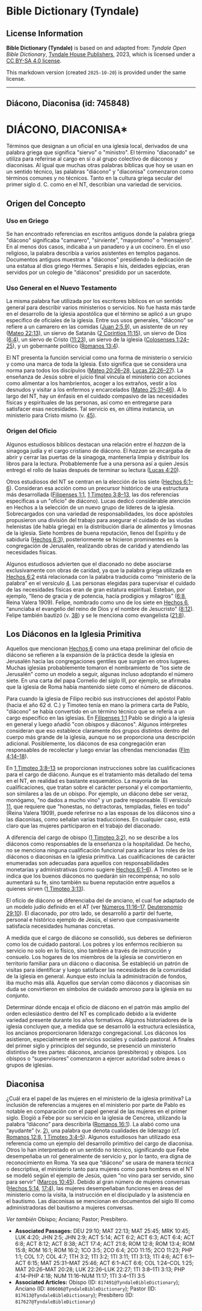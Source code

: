 # Bible Dictionary (Tyndale)

## License Information

**Bible Dictionary (Tyndale)** is based on and adapted from: _Tyndale Open Bible Dictionary_, [Tyndale House Publishers](https://tyndaleopenresources.com/), 2023, which is licensed under a [CC BY-SA 4.0 license](https://creativecommons.org/licenses/by-sa/4.0/legalcode.en).

This markdown version (created `2025-10-20`) is provided under the same license.



--------------------------------

## Diácono, Diaconisa (id: 745848)

DIÁCONO, DIACONISA\*
====================

Términos que designan a un oficial en una iglesia local, derivados de una palabra griega que significa "siervo" o "ministro". El término "diaconado" se utiliza para referirse al cargo en sí o al grupo colectivo de diáconos y diaconisas. Al igual que muchas otras palabras bíblicas que hoy se usan en un sentido técnico, las palabras "diácono" y "diaconisa" comenzaron como términos comunes y no técnicos. Tanto en la cultura griega secular del primer siglo d. C. como en el NT, describían una variedad de servicios.

Origen del Concepto
-------------------

### Uso en Griego

Se han encontrado referencias en escritos antiguos donde la palabra griega "diácono" significaba "camarero", "sirviente", "mayordomo" o "mensajero". En al menos dos casos, indicaba a un panadero y a un cocinero. En el uso religioso, la palabra describía a varios asistentes en templos paganos. Documentos antiguos muestran a "diáconos" presidiendo la dedicación de una estatua al dios griego Hermes. Serapis e Isis, deidades egipcias, eran servidos por un colegio de "diáconos" presidido por un sacerdote.

### Uso General en el Nuevo Testamento

La misma palabra fue utilizada por los escritores bíblicos en un sentido general para describir varios ministerios o servicios. No fue hasta más tarde en el desarrollo de la iglesia apostólica que el término se aplicó a un grupo específico de oficiales de la iglesia. Entre sus usos generales, "diácono" se refiere a un camarero en las comidas ([Juan 2:5,9](https://ref.ly/John2:5,John2:9)), un asistente de un rey ([Mateo 22:13](https://ref.ly/Matt22:13)), un siervo de Satanás ([2 Corintios 11:15](https://ref.ly/2Cor11:15)), un siervo de Dios ([6:4](https://ref.ly/2Cor6:4)), un siervo de Cristo ([11:23](https://ref.ly/2Cor11:23)), un siervo de la iglesia ([Colosenses 1:24–25](https://ref.ly/Col1:24-Col1:25)), y un gobernante político ([Romanos 13:4](https://ref.ly/Rom13:4)).

El NT presenta la función servicial como una forma de ministerio o servicio y como una marca de toda la Iglesia. Esto significa que se considera una norma para todos los discípulos ([Mateo 20:26–28,](https://ref.ly/Matt20:26-Matt20:28) [Lucas 22:26–27](https://ref.ly/Luke22:26-Luke22:27)). La enseñanza de Jesús sobre el juicio final vincula el ministerio con acciones como alimentar a los hambrientos, acoger a los extraños, vestir a los desnudos y visitar a los enfermos y encarcelados ([Mateo 25:31–46](https://ref.ly/Matt25:31-Matt25:46)). A lo largo del NT, hay un énfasis en el cuidado compasivo de las necesidades físicas y espirituales de las personas, así como en entregarse para satisfacer esas necesidades. Tal servicio es, en última instancia, un ministerio para Cristo mismo (v. [45](https://ref.ly/Matt25:45)).

### Origen del Oficio

Algunos estudiosos bíblicos destacan una relación entre el *hazzan* de la sinagoga judía y el cargo cristiano de diácono. El *hazzan* se encargaba de abrir y cerrar las puertas de la sinagoga, mantenerla limpia y distribuir los libros para la lectura. Probablemente fue a una persona así a quien Jesús entregó el rollo de Isaías después de terminar su lectura ([Lucas 4:20](https://ref.ly/Luke4:20)).

Otros estudiosos del NT se centran en la elección de los siete ([Hechos 6:1–6](https://ref.ly/Acts6:1-Acts6:6)). Consideran esa acción como un precursor histórico de una estructura más desarrollada ([Filipenses 1:1,](https://ref.ly/Phil1:1) [1 Timoteo 3:8–13,](https://ref.ly/1Tim3:8-1Tim3:13) las dos referencias específicas a un "oficio" de diácono). Lucas dedicó considerable atención en Hechos a la selección de un nuevo grupo de líderes de la iglesia. Sobrecargados con una variedad de responsabilidades, los doce apóstoles propusieron una división del trabajo para asegurar el cuidado de las viudas helenistas (de habla griega) en la distribución diaria de alimentos y limosnas de la iglesia. Siete hombres de buena reputación, llenos del Espíritu y de sabiduría ([Hechos 6:3](https://ref.ly/Acts6:3)), posteriormente se hicieron prominentes en la congregación de Jerusalén, realizando obras de caridad y atendiendo las necesidades físicas.

Algunos estudiosos advierten que el diaconado no debe asociarse exclusivamente con obras de caridad, ya que la palabra griega utilizada en [Hechos 6:2](https://ref.ly/Acts6:2) está relacionada con la palabra traducida como “ministerio de la palabra” en el versículo [4](https://ref.ly/Acts6:4). Las personas elegidas para supervisar el cuidado de las necesidades físicas eran de gran estatura espiritual. Esteban, por ejemplo, “lleno de gracia y de potencia, hacía prodigios y milagros” ([6:8](https://ref.ly/Acts6:8), Reina Valera 1909\). Felipe, nombrado como uno de los siete en [Hechos 6](https://ref.ly/Acts6:1-Acts6:15), “anunciaba el evangelio del reino de Dios y el nombre de Jesucristo” ([8:12](https://ref.ly/Acts8:12)). Felipe también bautizó (v. [38](https://ref.ly/Acts8:38)) y se le menciona como evangelista ([21:8](https://ref.ly/Acts21:8)).

Los Diáconos en la Iglesia Primitiva
------------------------------------

Aquellos que mencionan [Hechos 6](https://ref.ly/Acts6:1-Acts6:15) como una etapa preliminar del oficio de diácono se refieren a la expansión de la práctica desde la iglesia en Jerusalén hacia las congregaciones gentiles que surgían en otros lugares. Muchas iglesias probablemente tomaron el nombramiento de "los siete de Jerusalén" como un modelo a seguir, algunas incluso adoptando el número siete. En una carta del papa Cornelio del siglo III, por ejemplo, se afirmaba que la iglesia de Roma había mantenido siete como el número de diáconos.

Para cuando la iglesia de Filipo recibió sus instrucciones del apóstol Pablo (hacia el año 62 d. C.) y Timoteo tenía en mano la primera carta de Pablo, "diácono" se había convertido en un término técnico que se refería a un cargo específico en las iglesias. En [Filipenses 1:1](https://ref.ly/Phil1:1) Pablo se dirigió a la iglesia en general y luego añadió "con obispos y diáconos". Algunos intérpretes consideran que eso establece claramente dos grupos distintos dentro del cuerpo más grande de la iglesia, aunque no se proporciona una descripción adicional. Posiblemente, los diáconos de esa congregación eran responsables de recolectar y luego enviar las ofrendas mencionadas ([Flm 4:14–18](https://ref.ly/Phil4:14-Phil4:18)).

En [1 Timoteo 3:8–13](https://ref.ly/1Tim3:8-1Tim3:13) se proporcionan instrucciones sobre las cualificaciones para el cargo de diácono. Aunque es el tratamiento más detallado del tema en el NT, en realidad es bastante esquemático. La mayoría de las cualificaciones, que tratan sobre el carácter personal y el comportamiento, son similares a las de un obispo. Por ejemplo, un diácono debe ser veraz, monógamo, "no dados a mucho vino" y un padre responsable. El versículo [11](https://ref.ly/1Tim3:11), que requiere que "honestas, no detractoras, templadas, fieles en todo" (Reina Valera 1909\), puede referirse no a las esposas de los diáconos sino a las diaconisas, como señalan varias traducciones. En cualquier caso, está claro que las mujeres participaron en el trabajo del diaconado.

A diferencia del cargo de obispo ([1 Timoteo 3:2](https://ref.ly/1Tim3:2)), no se describe a los diáconos como responsables de la enseñanza o la hospitalidad. De hecho, no se menciona ninguna cualificación funcional para aclarar los roles de los diáconos o diaconisas en la iglesia primitiva. Las cualificaciones de carácter enumeradas son adecuadas para aquellos con responsabilidades monetarias y administrativas (como sugiere [Hechos 6:1–6](https://ref.ly/Acts6:1-Acts6:6)). A Timoteo se le indica que los buenos diáconos no quedarán sin recompensa; no solo aumentará su fe, sino también su buena reputación entre aquellos a quienes sirven ([1 Timoteo 3:13](https://ref.ly/1Tim3:13)).

El oficio de diácono se diferenciaba del de anciano, el cual fue adaptado de un modelo judío definido en el AT (ver [Números 11:16–17,](https://ref.ly/Num11:16-Num11:17) [Deuteronomio 29:10](https://ref.ly/Deut29:10)). El diaconado, por otro lado, se desarrolló a partir del fuerte, personal e histórico ejemplo de Jesús, el siervo que compasivamente satisfacía necesidades humanas concretas.

A medida que el cargo de diácono se consolidó, sus deberes se definieron como los de cuidado pastoral. Los pobres y los enfermos recibieron su servicio no solo en lo físico, sino también a través de instrucción y consuelo. Los hogares de los miembros de la iglesia se convirtieron en territorio familiar para un diácono o diaconisa. Se estableció un patrón de visitas para identificar y luego satisfacer las necesidades de la comunidad de la iglesia en general. Aunque esto incluía la administración de fondos, iba mucho más allá. Aquellos que servían como diáconos y diaconisas sin duda se convirtieron en símbolos de cuidado amoroso para la iglesia en su conjunto.

Determinar dónde encaja el oficio de diácono en el patrón más amplio del orden eclesiástico dentro del NT es complicado debido a la evidente variedad presente durante los años formativos. Algunos historiadores de la iglesia concluyen que, a medida que se desarrolló la estructura eclesiástica, los ancianos proporcionaron liderazgo congregacional. Los diáconos los asistieron, especialmente en servicios sociales y cuidado pastoral. A finales del primer siglo y principios del segundo, se presenció un ministerio distintivo de tres partes: diáconos, ancianos (presbíteros) y obispos. Los obispos o “supervisores” comenzaron a ejercer autoridad sobre áreas o grupos de iglesias.

Diaconisa
---------

¿Cuál era el papel de las mujeres en el ministerio de la iglesia primitiva? La inclusión de referencias a mujeres en el ministerio por parte de Pablo es notable en comparación con el papel general de las mujeres en el primer siglo. Elogió a Febe por su servicio en la iglesia de Cencrea, utilizando la palabra “diácono” para describirla ([Romanos 16:1](https://ref.ly/Rom16:1)). La alabó como una “ayudante” (v. [2](https://ref.ly/Rom16:2)), una palabra que denota cualidades de liderazgo (cf. [Romanos 12:8,](https://ref.ly/Rom12:8) [1 Timoteo 3:4–5](https://ref.ly/1Tim3:4-1Tim3:5)). Algunos estudiosos han utilizado esa referencia como un ejemplo del desarrollo primitivo del cargo de diaconisa. Otros lo han interpretado en un sentido no técnico, significando que Febe desempeñaba un rol generalmente de servicio y, por lo tanto, era digna de reconocimiento en Roma. Ya sea que “diácono” se usara de manera técnica o descriptiva, el ministerio tanto para mujeres como para hombres en el NT se modeló según el ejemplo de Jesús, quien “no vino para ser servido, sino para servir” ([Marcos 10:45](https://ref.ly/Mark10:45)). Debido al gran número de mujeres conversas ([Hechos 5:14,](https://ref.ly/Acts5:14) [17:4](https://ref.ly/Acts17:4)), las mujeres desempeñaban funciones en áreas del ministerio como la visita, la instrucción en el discipulado y la asistencia en el bautismo. Las diaconisas se mencionan en documentos del siglo III como administradoras del bautismo a mujeres conversas.

*Ver también* Obispo; Anciano; Pastor; Presbítero.

* **Associated Passages:** DEU 29:10; MAT 22:13; MAT 25:45; MRK 10:45; LUK 4:20; JHN 2:5; JHN 2:9; ACT 5:14; ACT 6:2; ACT 6:3; ACT 6:4; ACT 6:8; ACT 8:12; ACT 8:38; ACT 17:4; ACT 21:8; ROM 12:8; ROM 13:4; ROM 15:8; ROM 16:1; ROM 16:2; 1CO 3:5; 2CO 6:4; 2CO 11:15; 2CO 11:23; PHP 1:1; COL 1:7; COL 4:7; 1TH 3:2; 1TI 3:2; 1TI 3:11; 1TI 3:13; 1TI 4:6; ACT 6:1–ACT 6:15; MAT 25:31–MAT 25:46; ACT 6:1–ACT 6:6; COL 1:24–COL 1:25; MAT 20:26–MAT 20:28; LUK 22:26–LUK 22:27; 1TI 3:8–1TI 3:13; PHP 4:14–PHP 4:18; NUM 11:16–NUM 11:17; 1TI 3:4–1TI 3:5
* **Associated Articles:** Obispo (ID: `817491@TyndaleBibleDictionary`); Anciano (ID: `806606@TyndaleBibleDictionary`); Pastor (ID: `817613@TyndaleBibleDictionary`); Presbítero (ID: `817627@TyndaleBibleDictionary`)

